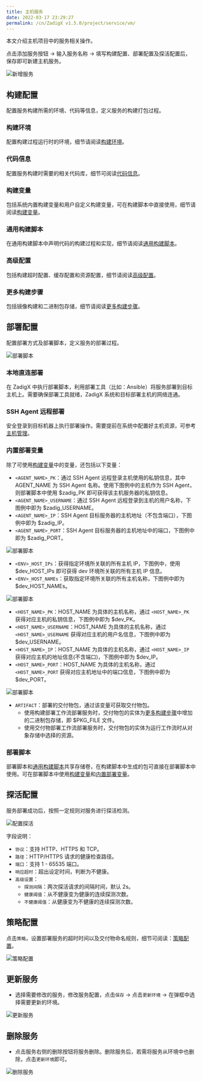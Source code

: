 ```yaml
---
title: 主机服务
date: 2022-03-17 23:29:27
permalink: /cn/ZadigX v1.5.0/project/service/vm/
---
```


本文介绍主机项目中的服务相关操作。

点击添加服务按钮 -> 输入服务名称 -> 填写构建配置、部署配置及探活配置后，保存即可新建主机服务。

![新增服务](../_images/service_vm_1.png)

## 构建配置

配置服务构建所需的环境、代码等信息，定义服务的构建打包过程。

### 构建环境

配置构建过程运行时的环境，细节请阅读[构建环境](/ZadigX%20v1.5.0/project/build/#构建环境)。

### 代码信息

配置服务构建时需要的相关代码库，细节可阅读[代码信息](/ZadigX%20v1.5.0/project/build/#代码信息)。

### 构建变量

包括系统内置构建变量和用户自定义构建变量，可在构建脚本中直接使用，细节请阅读[构建变量](/ZadigX%20v1.5.0/project/build/#构建变量)。

### 通用构建脚本

在通用构建脚本中声明代码的构建过程和实现，细节请阅读[通用构建脚本](/ZadigX%20v1.5.0/project/build/#通用构建脚本)。

### 高级配置

包括构建超时配置、缓存配置和资源配置，细节请阅读[高级配置](/ZadigX%20v1.5.0/project/build/#高级配置)。

### 更多构建步骤

包括镜像构建和二进制包存储，细节请阅读[更多构建步骤](/ZadigX%20v1.5.0/project/build/#更多构建步骤)。

## 部署配置

配置部署方式及部署脚本，定义服务的部署过程。

![部署脚本](../_images/service_vm_5.png)

### 本地直连部署

在 ZadigX 中执行部署脚本，利用部署工具（比如：Ansible）将服务部署到目标主机上。需要确保部署工具就绪，ZadigX 系统和目标部署主机的网络连通。

### SSH Agent 远程部署

安全登录到目标机器上执行部署操作。需要提前在系统中配置好主机资源，可参考[主机管理](/ZadigX%20v1.5.0/settings/vm-management/)。

### 内置部署变量

除了可使用[构建变量](#构建变量)中的变量，还包括以下变量：

- `<AGENT_NAME>_PK`：通过 SSH Agent 远程登录主机使用的私钥信息，其中 AGENT_NAME 为 SSH Agent 名称。使用下图例中的主机作为 SSH Agent，则部署脚本中使用 $zadig_PK 即可获得该主机服务器的私钥信息。
- `<AGENT_NAME>_USERNAME`：通过 SSH Agent 远程登录到主机的用户名称，下图例中即为 $zadig_USERNAME。
- `<AGENT_NAME>_IP`：SSH Agent 目标服务器的主机地址（不包含端口），下图例中即为 $zadig_IP。
- `<AGENT_NAME>_PORT`：SSH Agent 目标服务器的主机地址中的端口，下图例中即为 $zadig_PORT。

![部署脚本](../_images/vm_agent_name.png)

- `<ENV>_HOST_IPs`：获得指定环境所关联的所有主机 IP，下图例中，使用 $dev_HOST_IPs 即可获得 dev 环境所关联的所有主机 IP 信息。
- `<ENV>_HOST_NAMEs`：获取指定环境所关联的所有主机名称，下图例中即为 $dev_HOST_NAMEs。

![部署脚本](../_images/vm_dev_host_ips.png)

- `<HOST_NAME>_PK`：HOST_NAME 为具体的主机名称，通过 `<HOST_NAME>_PK` 获得对应主机的私钥信息，下图例中即为 $dev_PK。
- `<HOST_NAME>_USERNAME`：HOST_NAME 为具体的主机名称，通过 `<HOST_NAME>_USERNAME` 获得对应主机的用户名信息，下图例中即为 $dev_USERNAME。
- `<HOST_NAME>_IP`：HOST_NAME 为具体的主机名称，通过 `<HOST_NAME>_IP` 获得对应主机的地址信息(不含端口)，下图例中即为 $dev_IP。
- `<HOST_NAME>_PORT`：HOST_NAME 为具体的主机名称，通过 `<HOST_NAME>_PORT` 获得对应主机地址中的端口信息，下图例中即为 $dev_PORT。

![部署脚本](../_images/host_name_demo.png)

- `ARTIFACT`：部署的交付物包，通过该变量可获取交付物包。
    - 使用构建部署工作流部署服务时，交付物包的实体为[更多构建步骤](#更多构建步骤)中增加的二进制包存储，即 $PKG_FILE 文件。
    - 使用交付物部署工作流部署服务时，交付物包的实体为运行工作流时从对象存储中选择的资源。

### 部署脚本

部署脚本和[通用构建脚本](#通用构建脚本)共享存储卷，在构建脚本中生成的包可直接在部署脚本中使用。可在部署脚本中使用[构建变量](#构建变量)和[内置部署变量](#内置部署变量)。

## 探活配置

服务部署成功后，按照一定规则对服务进行探活检测。

![配置探活](../_images/service_vm_6.png)

字段说明：
- `协议`：支持 HTTP、HTTPS 和 TCP。
- `路径`：HTTP/HTTPS 请求的健康检查路径。
- `端口`：支持 1 - 65535 端口。
- `响应超时`：超出设定时间，判断为不健康。
- `高级设置`：
    - `探测间隔`：两次探活请求的间隔时间，默认 2s。
    - `健康阈值`：从不健康变为健康的连续探测次数。
    - `不健康阈值`：从健康变为不健康的连续探测次数。

## 策略配置

点击`策略`，设置部署服务的超时时间以及交付物命名规则，细节可阅读：[策略配置](/ZadigX%20v1.5.0/project/service/k8s/#策略配置)。

![策略配置](../_images/vm_service_strategy_config.png)

## 更新服务

- 选择需要修改的服务，修改服务配置，点击`保存` -> 点击`更新环境` -> 在弹框中选择需要更新的环境。

![更新服务](../_images/service_vm_8.png)

## 删除服务

- 点击服务右侧的删除按钮将服务删除。删除服务后，若需将服务从环境中也删除，点击`更新环境`即可。

![删除服务](../_images/service_vm_10.png)
